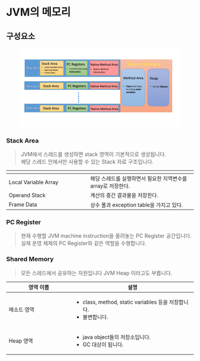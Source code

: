 # JVM의 메모리





## 구성요소&#x20;

<figure><img src="../../.gitbook/assets/image (1) (1) (1) (1) (1) (1) (1) (1).png" alt=""><figcaption></figcaption></figure>

### Stack Area&#x20;

> JVM에서 스레드를 생성하면 stack 영역이 기본적으로 생성됩니다. \
> 해당 스레드 안에서만 사용할 수 있는 Stack 자료 구조입니다.&#x20;

<table><thead><tr><th width="205"></th><th></th></tr></thead><tbody><tr><td>Local Variable Array</td><td> 해당 스레드를 실행하면서 필요한 지역변수를 array로 저장한다.</td></tr><tr><td>Operand Stack</td><td>계산의 중간 결과물을 저장한다.</td></tr><tr><td>Frame Data</td><td>상수 풀과 exception table을 가지고 있다.</td></tr></tbody></table>



### PC Register&#x20;

> 현재 수행할 JVM machine instruction을 올려놓는 PC Register 공간입니다. 실제 운영 체제의 PC Register와 같은 역할을 수행합니다.&#x20;



### Shared Memory&#x20;

> 모든 스레드에서 공유하는 자원입니다 JVM Heap 이라고도 부릅니다.&#x20;

<table><thead><tr><th width="161">영역 이름 </th><th>설명 </th></tr></thead><tbody><tr><td>메소드 영역</td><td><ul><li>class, method, static variables 등을 저장합니다.</li><li>불변합니다.</li></ul></td></tr><tr><td>Heap 영역</td><td><ul><li>java object들의 저장소입니다. </li><li>GC 대상이 됩니다. </li></ul></td></tr></tbody></table>

